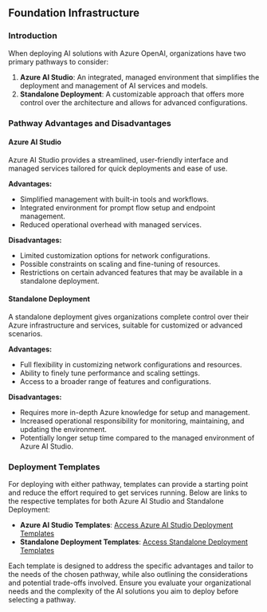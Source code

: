 
## Foundation Infrastructure

### Introduction

When deploying AI solutions with Azure OpenAI, organizations have two primary pathways to consider:

1.  **Azure AI Studio**: An integrated, managed environment that simplifies the deployment and management of AI services and models.
2.  **Standalone Deployment**: A customizable approach that offers more control over the architecture and allows for advanced configurations.

### Pathway Advantages and Disadvantages

#### Azure AI Studio

Azure AI Studio provides a streamlined, user-friendly interface and managed services tailored for quick deployments and ease of use.

**Advantages:**

-   Simplified management with built-in tools and workflows.
-   Integrated environment for prompt flow setup and endpoint management.
-   Reduced operational overhead with managed services.

**Disadvantages:**

-   Limited customization options for network configurations.
-   Possible constraints on scaling and fine-tuning of resources.
-   Restrictions on certain advanced features that may be available in a standalone deployment.

#### Standalone Deployment

A standalone deployment gives organizations complete control over their Azure infrastructure and services, suitable for customized or advanced scenarios.

**Advantages:**

-   Full flexibility in customizing network configurations and resources.
-   Ability to finely tune performance and scaling settings.
-   Access to a broader range of features and configurations.

**Disadvantages:**

-   Requires more in-depth Azure knowledge for setup and management.
-   Increased operational responsibility for monitoring, maintaining, and updating the environment.
-   Potentially longer setup time compared to the managed environment of Azure AI Studio.

### Deployment Templates

For deploying with either pathway, templates can provide a starting point and reduce the effort required to get services running. Below are links to the respective templates for both Azure AI Studio and Standalone Deployment:

-   **Azure AI Studio Templates**:  [Access Azure AI Studio Deployment Templates](https://github.com/Azure/azure-openai-landing-zone/tree/main/foundation/aistudio-infra)
-   **Standalone Deployment Templates**:  [Access Standalone Deployment Templates](https://github.com/Azure/azure-openai-landing-zone/tree/main/foundation/standalone)

Each template is designed to address the specific advantages and tailor to the needs of the chosen pathway, while also outlining the considerations and potential trade-offs involved. Ensure you evaluate your organizational needs and the complexity of the AI solutions you aim to deploy before selecting a pathway.
